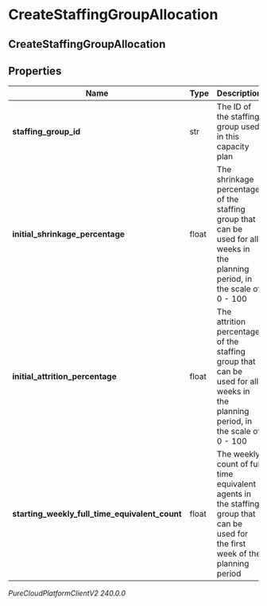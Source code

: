 # CreateStaffingGroupAllocation

## CreateStaffingGroupAllocation

## Properties

|Name | Type | Description | Notes|
|------------ | ------------- | ------------- | -------------|
| **staffing_group_id** | str | The ID of the staffing group used in this capacity plan | |
| **initial_shrinkage_percentage** | float | The shrinkage percentage of the staffing group that can be used for all weeks in the planning period, in the scale of 0 - 100 | |
| **initial_attrition_percentage** | float | The attrition percentage of the staffing group that can be used for all weeks in the planning period, in the scale of 0 - 100 | |
| **starting_weekly_full_time_equivalent_count** | float | The weekly count of full time equivalent agents in the staffing group that can be used for the first week of the planning period | |



_PureCloudPlatformClientV2 240.0.0_
